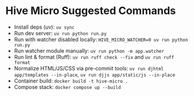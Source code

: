 # Hive Micro Suggested Commands
- Install deps (uv): `uv sync`
- Run dev server: `uv run python run.py`
- Run with watcher disabled locally: `HIVE_MICRO_WATCHER=0 uv run python run.py`
- Run watcher module manually: `uv run python -m app.watcher`
- Run lint & format (Ruff): `uv run ruff check --fix` and `uv run ruff format`
- Normalize HTML/JS/CSS via pre-commit tools: `uv run djhtml app/templates --in-place`, `uv run djjs app/static/js --in-place`
- Container build: `docker build -t hive-micro .`
- Compose stack: `docker compose up --build`
